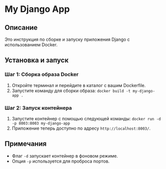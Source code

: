 # My Django App

## Описание
Это инструкция по сборке и запуску приложения Django с использованием Docker.

## Установка и запуск

### Шаг 1: Сборка образа Docker
1. Откройте терминал и перейдите в каталог с вашим Dockerfile.
2. Запустите команду для сборки образа:
   ```docker build -t my-django-app .```

### Шаг 2: Запуск контейнера
1. Запустите контейнер с помощью следующей команды:
```docker run -d -p 8003:8003 my-django-app```
2. Приложение теперь доступно по адресу `http://localhost:8003/`.

## Примечания
- Флаг `-d` запускает контейнер в фоновом режиме.
- Опция `-p` используется для проброса портов.
